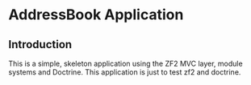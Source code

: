 AddressBook Application
=======================

Introduction
------------
This is a simple, skeleton application using the ZF2 MVC layer, module
systems and Doctrine. This application is just to test zf2 and doctrine.
